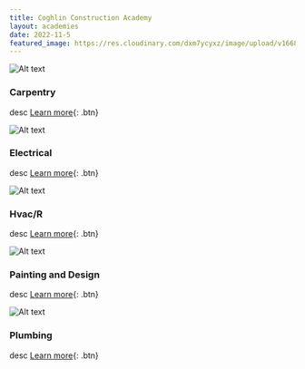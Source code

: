 ```yaml
---
title: Coghlin Construction Academy
layout: academies
date: 2022-11-5
featured_image: https://res.cloudinary.com/dxm7ycyxz/image/upload/v1668014394/2018/06/solar-panels-1794467_1280-1024x690_jw3lt3.jpg
---
```


<div class="card" markdown="1">

![Alt text](https://res.cloudinary.com/dxm7ycyxz/image/upload/v1668016915/TechHigh.us/Technical%20areas/construction/Carpentry/george-pastushok-d0yNnTEjEWY-unsplash-1-1536x1024_w2cij7.jpg)
### Carpentry
desc
[Learn more](../construction/carpentry/){: .btn}

</div>
 
<div class="card" markdown="1">

![Alt text](https://res.cloudinary.com/dxm7ycyxz/image/upload/v1668016923/TechHigh.us/Technical%20areas/construction/Electrical/nguyen-dang-hoang-nhu-K6o825gSbIM-unsplash-1-1536x1024_sytbo8.jpg)
### Electrical
desc
[Learn more](../construction/electrical/){: .btn}

</div>
 
<div class="card" markdown="1">

![Alt text](https://res.cloudinary.com/dxm7ycyxz/image/upload/v1668016875/TechHigh.us/Technical%20areas/construction/HVacr/taylor-vick-qVXFewdVWn4-unsplash-1-1024x683_guju6s.jpg)
### Hvac/R
desc
[Learn more](../construction/hvac/){: .btn}

</div>
 

<div class="card" markdown="1">

![Alt text](https://res.cloudinary.com/dxm7ycyxz/image/upload/v1668016916/TechHigh.us/Technical%20areas/construction/Painting%20and%20design/laura-adai-c7u-t1PZEbg-unsplash-1-1024x684_jtnjei.jpg)
### Painting and Design
desc
[Learn more](../construction/painting-and-design/){: .btn}

</div>
 

<div class="card" markdown="1">

![Alt text](https://res.cloudinary.com/dxm7ycyxz/image/upload/v1668016937/TechHigh.us/Technical%20areas/construction/Plumbing/maxim-tolchinskiy-wfx681z4-Og-unsplash-1-1024x683_tly4om.jpg)
### Plumbing
desc
[Learn more](../construction/plumbing/){: .btn}

</div>